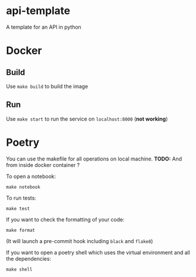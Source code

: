 # api-template
A template for an API in python


# Docker

## Build
Use `make build` to build the image

## Run
Use `make start` to run the service on `localhost:8000` (**not working**)


# Poetry

You can use the makefile for all operations on local machine.
**TODO:** And from inside docker container ?

To open a notebook:

    make notebook

To run tests:

    make test

If you want to check the formatting of your code:

    make format

(It will launch a pre-commit hook including ``black`` and ``flake8``)

If you want to open a poetry shell which uses the virtual environment and all the dependencies:

    make shell
